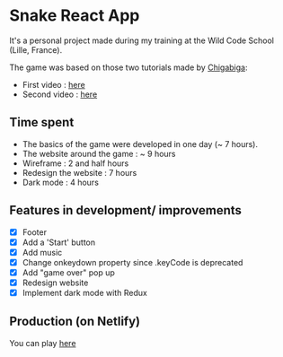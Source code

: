 # Snake React App

It's a personal project made during my training at the Wild Code School (Lille, France).

The game was based on those two tutorials made by [Chigabiga](https://www.youtube.com/channel/UCq6R-ZK8bRI3jzWLUuw03Uw):


- First video : [here](https://www.youtube.com/watch?v=-oOgsGP3t5o)
- Second video : [here](https://www.youtube.com/watch?v=lgK7OTdT-eo)

## Time spent

- The basics of the game were developed in one day (~ 7 hours).
- The website around the game : ~ 9 hours
- Wireframe : 2 and half hours
- Redesign the website : 7 hours
- Dark mode : 4 hours

## Features in development/ improvements

- [x] Footer
- [x] Add a 'Start' button
- [x] Add music
- [x] Change onkeydown property since .keyCode is deprecated
- [x] Add "game over" pop up
- [x] Redesign website
- [x] Implement dark mode with Redux

## Production (on Netlify)

You can play [here](https://snake-react-game.netlify.app/)
